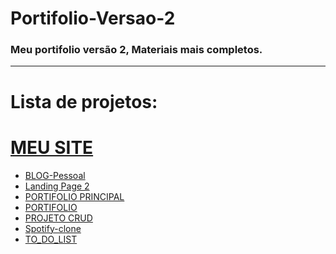 # Portifolio-Versao-2
<h3> Meu portifolio versão 2, Materiais mais completos. </h3>

-----------------
<h1>Lista de projetos:</h1>
<h1><a href='http://www.denobi.tech/' target='_blank'>MEU SITE </a></h1>
<ul>
 
 <a href='https://github.com/Denobi/Portifolio-Versao-2/tree/main/BLOG-Pessoal' target='_blank'> <li>BLOG-Pessoal</li></a>
 <a href='https://github.com/Denobi/Portifolio-Versao-2/tree/main/Landing%20Page%202' target='_blank'> <li>Landing Page 2</li></a>
 <a href='https://github.com/Denobi/Portifolio-Versao-2/tree/main/PORTIFOLIO%20PRINCIPAL' target='_blank'> <li>PORTIFOLIO PRINCIPAL</li></a>
 <a href='https://github.com/Denobi/Portifolio-Versao-2/tree/main/PORTIFOLIO' target='_blank'> <li>PORTIFOLIO</li></a>
 <a href='https://github.com/Denobi/Portifolio-Versao-2/tree/main/PROJETO%20CRUD' target='_blank'> <li>PROJETO CRUD</li></a>
 <a href='https://github.com/Denobi/Portifolio-Versao-2/tree/main/Spotify-clone' target='_blank'> <li>Spotify-clone</li></a>
 <a href='https://github.com/Denobi/Portifolio-Versao-2/tree/main/TO_DO_LIST' target='_blank'> <li>TO_DO_LIST</li></a>
</ul>
